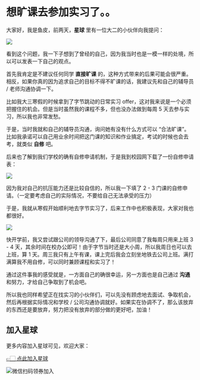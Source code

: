 # 想旷课去参加实习了。。

大家好，我是鱼皮，前两天，**星球** 里有一位大二的小伙伴向我提问：

![](https://qiniuyun.code-nav.cn/WX20220319-150634@2x.png)

看到这个问题，我一下子想到了曾经的自己，因为我当时也是一模一样的处境，所以可以发表一下自己的观点。

首先我肯定是不建议任何同学 **直接旷课** 的，这种方式带来的后果可能会很严重。相反，如果你真的因为追求自己的目标不得不旷课的话，我建议先和自己的辅导员 / 老师沟通协调一下。

比如我大三寒假的时候拿到了字节跳动的日常实习 offer，这对我来说是一个必须把握住的机会。但是当时虽然我的课程不多，但也没办法做到每周 5 天去参与实习，所以我也非常发愁。

于是，当时我就和自己的辅导员沟通，询问她有没有什么方式可以 “合法旷课”。比如我承诺可以自己用业余时间把这门课的知识和作业搞定，考试的时候也会去考，就类似 **自修** 吧。

后来也了解到我们学校的确有自修申请机制，于是我到校园网下载了一份自修申请表：

![](https://qiniuyun.code-nav.cn/image-20220319153627672.png)

因为我对自己的抗压能力还是比较自信的，所以我一下填了 2 - 3 门课的自修申请。（一定要考虑自己的实际情况，不要给自己无法承受的压力）

于是，我就从寒假开始顺利地去字节实习了，后来工作中也积极表现，大家对我也都很好。

![](https://qiniuyun.code-nav.cn/image-20220319154836306.png)

快开学前，我又尝试跟公司的领导沟通了下，最后公司同意了我每周只用来上班 3 - 4 天，其余时间在校办公即可！由于字节当时还是大小周，所以我周日也可以去上班，算 1 天。周三我只有上午有课，课上完后我会立刻坐地铁去公司上班。满打满算我不用自修，可以同时兼顾课程和实习了！

通过这件事我的感受就是，一方面自己的确很幸运，另一方面也是自己通过 **沟通** 和努力，才给自己争取到了机会吧。

所以我也同样希望正在找实习的小伙伴们，可以先没有顾虑地去面试、争取机会，然后再根据实际情况和学校 / 公司沟通协调就好。如果实在协调不了，那么该放弃的东西还是要放弃，努力把没有放弃的部分做的更好吧，加油！



## 加入星球

更多内容加入星球可见，欢迎大家：

[👉🏻 点此加入星球](/加入星球.md)

![微信扫码领券加入](https://yupi.icu/img/%E7%9F%A5%E8%AF%86%E6%98%9F%E7%90%83%E6%89%AB%E7%A0%81.jpeg)
